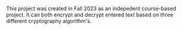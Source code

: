 This project was created in Fall 2023 as an indepedent course-based project. It can both encrypt and decrypt entered text based on three different cryptography algorithm's.
